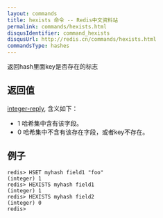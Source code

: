 ```yaml
---
layout: commands
title: hexists 命令 -- Redis中文资料站
permalink: commands/hexists.html
disqusIdentifier: command_hexists
disqusUrl: http://redis.cn/commands/hexists.html
commandsType: hashes
---
```


返回hash里面key是否存在的标志

## 返回值

[integer-reply](/topics/protocol.html#integer-reply), 含义如下：

- 1 哈希集中含有该字段。
- 0 哈希集中不含有该存在字段，或者key不存在。

## 例子

	redis> HSET myhash field1 "foo"
	(integer) 1
	redis> HEXISTS myhash field1
	(integer) 1
	redis> HEXISTS myhash field2
	(integer) 0
	redis> 